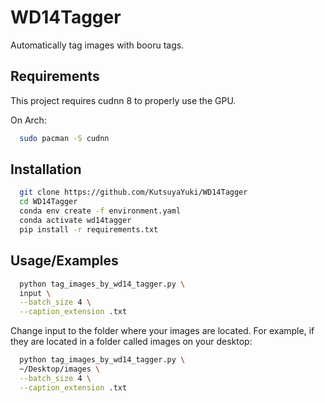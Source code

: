 
# WD14Tagger

Automatically tag images with booru tags.

## Requirements

This project requires cudnn 8 to properly use the GPU.

On Arch:
```bash
  sudo pacman -S cudnn
```

## Installation

```bash
  git clone https://github.com/KutsuyaYuki/WD14Tagger
  cd WD14Tagger
  conda env create -f environment.yaml
  conda activate wd14tagger
  pip install -r requirements.txt
```
    
## Usage/Examples

```bash
  python tag_images_by_wd14_tagger.py \
  input \
  --batch_size 4 \
  --caption_extension .txt
```

Change input to the folder where your images are located. For example, if they are located in a folder called images on your desktop:

```bash
  python tag_images_by_wd14_tagger.py \
  ~/Desktop/images \
  --batch_size 4 \
  --caption_extension .txt
```
